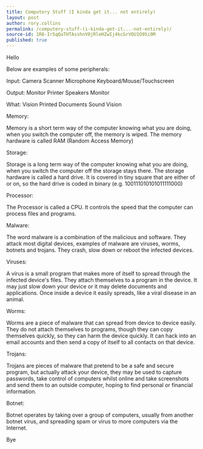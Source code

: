 ```yaml
---
title: Computery Stuff (I kinda get it... not entirely)
layout: post
author: rory.collins
permalink: /computery-stuff-(i-kinda-get-it...-not-entirely)/
source-id: 1R8-Ir5qQaTHTAsshnV0jRleHZwIj4kcGrVOU1O95i0M
published: true
---
```

Hello

Below are examples of some peripherals:

Input: Camera		Scanner	Microphone		Keyboard/Mouse/Touchscreen

Output: Monitor	Printer		Speakers		Monitor

What: Vision		Printed Documents	Sound		Vision

Memory:

Memory is a short term way of the computer knowing what you are doing, when you switch the computer off, the memory is wiped. The memory hardware is called RAM (Random Access Memory)

Storage:

Storage is a long term way of the computer knowing what you are doing, when you switch the computer off the storage stays there. The storage hardware is called a hard drive. It is covered in tiny square that are either of or on, so the hard drive is coded in binary (e.g. 100111010101011111000)

Processor:

The Processor is called a CPU. It controls the speed that the computer can process files and programs.

Malware:

The word malware is a combination of the malicious and software.  They attack most digital devices, examples of malware are viruses, worms, botnets and trojans. They crash, slow down or reboot the infected devices.

Viruses:

A virus is a small program that makes more of itself to spread through the infected device's files. They attach themselves to a program in the device. It may just slow down your device or it may delete documents and applications. Once inside a device it easily spreads, like a viral disease in an animal.

Worms:

Worms are a piece of malware that can spread from device to device easily. They do not attach themselves to programs, though they can copy themselves quickly, so they can harm the device quickly. It can hack into an email accounts and then send a copy of itself to all contacts on that device.

Trojans:

Trojans are pieces of malware that pretend to be a safe and secure program, but actually attack your device, they may be used to capture passwords, take control of computers whilst online and take screenshots and send them to an outside computer, hoping to find personal or financial information.

Botnet:

Botnet operates by taking over a group of computers, usually from another botnet virus, and spreading spam or virus to more computers via the Internet.

Bye

